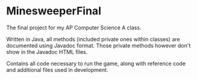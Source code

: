 # MinesweeperFinal
The final project for my AP Computer Science A class.

Written in Java, all methods (included private ones within classes) are documented using Javadoc format.
Those private methods however don't show in the Javadoc HTML files.

Contains all code necessary to run the game, along with reference code and additional files used in development.

